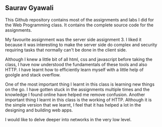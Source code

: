 ## Saurav Gyawali
This Github repository contains most of the assignments and labs I did for the Web Programming class. It contains the complete source code for the assignments.

My favourite assignment was the server side assignment 3. I liked it because it was interesting to make the server side do complex and security requiring tasks that normally can't be done in the client side.

Although I knew a little bit of all html, css and javascript before taking the class, I have now understood the fundamentals of these tools and also HTTP. I have learnt how to efficiently learn myself with a little help of goolgle and stack overflow.

One of the most important thing I learnt in this class is learning new things on the go. I have gotten stuck in the assignments multiple times and the knowledge I found online have helped me remove confusion. Another important thing I learnt in this class is the working of HTTP. Although it is the simple version that we learnt, I feel that it has helped a lot in the designing and building web apps.

I would like to delve deeper into networks in the very low level.
